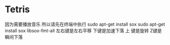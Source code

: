 # Tetris
因为需要播放音乐
所以请先在终端中执行
sudo apt-get install sox
sudo apt-get install sox libsox-fmt-all
左右键是左右平移
下键是加速下落
上 键是旋转
Z键是瞬间下落
